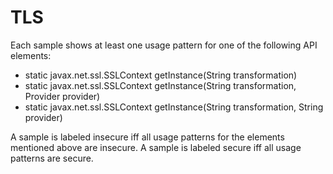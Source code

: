 # TLS
Each sample shows at least one usage pattern for one of the following API elements:
* static javax.net.ssl.SSLContext getInstance(String transformation)
* static javax.net.ssl.SSLContext getInstance(String transformation, Provider provider)
* static javax.net.ssl.SSLContext getInstance(String transformation, String provider)

A sample is labeled insecure iff all usage patterns for the elements mentioned above are insecure. A sample is labeled secure iff all usage patterns are secure.
